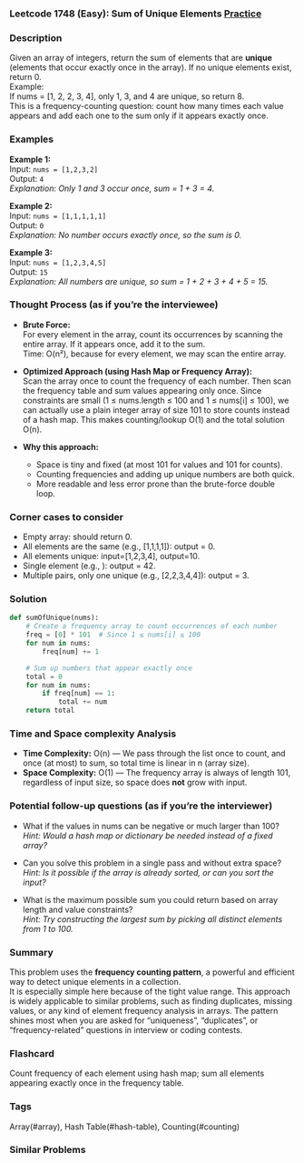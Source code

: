 ### Leetcode 1748 (Easy): Sum of Unique Elements [Practice](https://leetcode.com/problems/sum-of-unique-elements)

### Description  
Given an array of integers, return the sum of elements that are **unique** (elements that occur exactly once in the array). If no unique elements exist, return 0.  
Example:  
If nums = [1, 2, 2, 3, 4], only 1, 3, and 4 are unique, so return 8.  
This is a frequency-counting question: count how many times each value appears and add each one to the sum only if it appears exactly once.

### Examples  

**Example 1:**  
Input: `nums = [1,2,3,2]`  
Output: `4`  
*Explanation: Only 1 and 3 occur once, sum = 1 + 3 = 4.*

**Example 2:**  
Input: `nums = [1,1,1,1,1]`  
Output: `0`  
*Explanation: No number occurs exactly once, so the sum is 0.*

**Example 3:**  
Input: `nums = [1,2,3,4,5]`  
Output: `15`  
*Explanation: All numbers are unique, so sum = 1 + 2 + 3 + 4 + 5 = 15.*


### Thought Process (as if you’re the interviewee)  
- **Brute Force:**  
  For every element in the array, count its occurrences by scanning the entire array. If it appears once, add it to the sum.  
  Time: O(n²), because for every element, we may scan the entire array.

- **Optimized Approach (using Hash Map or Frequency Array):**  
  Scan the array once to count the frequency of each number.
  Then scan the frequency table and sum values appearing only once.
  Since constraints are small (1 ≤ nums.length ≤ 100 and 1 ≤ nums[i] ≤ 100), we can actually use a plain integer array of size 101 to store counts instead of a hash map.
  This makes counting/lookup O(1) and the total solution O(n).

- **Why this approach:**  
  - Space is tiny and fixed (at most 101 for values and 101 for counts).
  - Counting frequencies and adding up unique numbers are both quick.
  - More readable and less error prone than the brute-force double loop.

### Corner cases to consider  
- Empty array: should return 0.
- All elements are the same (e.g., [1,1,1,1]): output = 0.
- All elements unique: input=[1,2,3,4], output=10.
- Single element (e.g., ): output = 42.
- Multiple pairs, only one unique (e.g., [2,2,3,4,4]): output = 3.

### Solution

```python
def sumOfUnique(nums):
    # Create a frequency array to count occurrences of each number
    freq = [0] * 101  # Since 1 ≤ nums[i] ≤ 100
    for num in nums:
        freq[num] += 1

    # Sum up numbers that appear exactly once
    total = 0
    for num in nums:
        if freq[num] == 1:
            total += num
    return total
```

### Time and Space complexity Analysis  

- **Time Complexity:** O(n) — We pass through the list once to count, and once (at most) to sum, so total time is linear in n (array size).
- **Space Complexity:** O(1) — The frequency array is always of length 101, regardless of input size, so space does **not** grow with input.

### Potential follow-up questions (as if you’re the interviewer)  

- What if the values in nums can be negative or much larger than 100?  
  *Hint: Would a hash map or dictionary be needed instead of a fixed array?*

- Can you solve this problem in a single pass and without extra space?  
  *Hint: Is it possible if the array is already sorted, or can you sort the input?*

- What is the maximum possible sum you could return based on array length and value constraints?  
  *Hint: Try constructing the largest sum by picking all distinct elements from 1 to 100.*

### Summary
This problem uses the **frequency counting pattern**, a powerful and efficient way to detect unique elements in a collection.  
It is especially simple here because of the tight value range. This approach is widely applicable to similar problems, such as finding duplicates, missing values, or any kind of element frequency analysis in arrays. The pattern shines most when you are asked for “uniqueness”, “duplicates”, or “frequency-related” questions in interview or coding contests.


### Flashcard
Count frequency of each element using hash map; sum all elements appearing exactly once in the frequency table.

### Tags
Array(#array), Hash Table(#hash-table), Counting(#counting)

### Similar Problems
